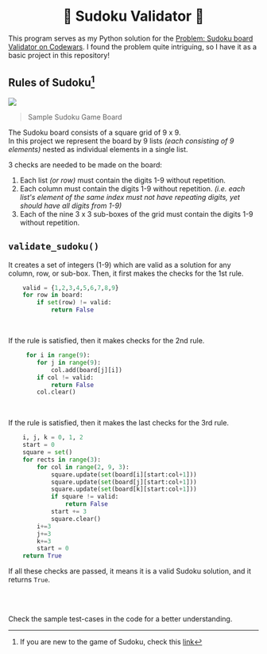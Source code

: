 <h1 align="center">🧩 Sudoku Validator 🧩</h1>

This program serves as my Python solution for the [Problem: Sudoku board Validator on Codewars](https://www.codewars.com/kata/63d1bac72de941033dbf87ae/python).
I found the problem quite intriguing, so I have it as a basic project in this repository!

## Rules of Sudoku[^1]

<img src= "https://sandiway.arizona.edu/sudoku/wildcatjan17p.gif">

> Sample Sudoku Game Board

The Sudoku board consists of a square grid of 9 x 9. 
<br>
In this project we represent the board by 9 lists _(each consisting of 9 elements)_ nested as individual elements in a single list.

3 checks are needed to be made on the board:
1. Each list _(or row)_ must contain the digits 1-9 without repetition.
2. Each column must contain the digits 1-9 without repetition. *(i.e. each list's element of the same index must not have repeating digits, yet should have all digits from 1-9)*
3. Each of the nine 3 x 3 sub-boxes of the grid must contain the digits 1-9 without repetition.

## `validate_sudoku()`

It creates a set of integers (1-9) which are valid as a solution for any column, row, or sub-box.
Then, it first makes the checks for the 1st rule.

```py
    valid = {1,2,3,4,5,6,7,8,9}
    for row in board:
        if set(row) != valid:
            return False
```

<br>

If the rule is satisfied, then it makes checks for the 2nd rule.

```py
     for i in range(9):
        for j in range(9):
            col.add(board[j][i])
        if col != valid:
            return False
        col.clear()
```

<br>

If the rule is satisfied, then it makes the last checks for the 3rd rule.

```py
    i, j, k = 0, 1, 2
    start = 0
    square = set()
    for rects in range(3):
        for col in range(2, 9, 3):
            square.update(set(board[i][start:col+1]))
            square.update(set(board[j][start:col+1]))
            square.update(set(board[k][start:col+1]))
            if square != valid:
                return False
            start += 3
            square.clear()
        i+=3
        j+=3
        k+=3
        start = 0
    return True
```

If all these checks are passed, it means it is a valid Sudoku solution, and it returns `True`.

<br>
<br>

Check the sample test-cases in the code for a better understanding.

[^1]: If you are new to the game of Sudoku, check this [link](https://sudoku.com/how-to-play/sudoku-rules-for-complete-beginners/)
